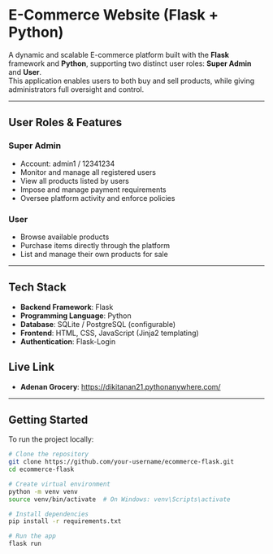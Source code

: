 # E-Commerce Website (Flask + Python)

A dynamic and scalable E-commerce platform built with the **Flask** framework and **Python**, supporting two distinct user roles: **Super Admin** and **User**.  
This application enables users to both buy and sell products, while giving administrators full oversight and control.

---

## User Roles & Features

### Super Admin
- Account: admin1 / 12341234
- Monitor and manage all registered users  
- View all products listed by users  
- Impose and manage payment requirements  
- Oversee platform activity and enforce policies  

### User
- Browse available products  
- Purchase items directly through the platform  
- List and manage their own products for sale  

---

## Tech Stack

- **Backend Framework**: Flask  
- **Programming Language**: Python  
- **Database**: SQLite / PostgreSQL (configurable)  
- **Frontend**: HTML, CSS, JavaScript (Jinja2 templating)  
- **Authentication**: Flask-Login

## Live Link
- **Adenan Grocery**: https://dikitanan21.pythonanywhere.com/

---

## Getting Started

To run the project locally:

```bash
# Clone the repository
git clone https://github.com/your-username/ecommerce-flask.git
cd ecommerce-flask

# Create virtual environment
python -m venv venv
source venv/bin/activate  # On Windows: venv\Scripts\activate

# Install dependencies
pip install -r requirements.txt

# Run the app
flask run
